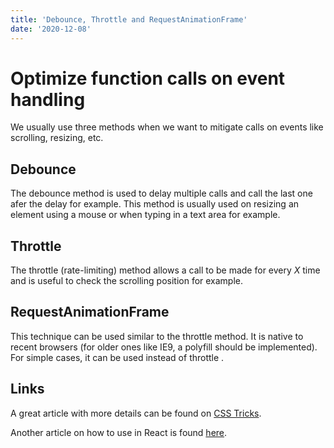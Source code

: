 ```yaml
---
title: 'Debounce, Throttle and RequestAnimationFrame'
date: '2020-12-08'
---
```


# Optimize function calls on event handling

We usually use three methods when we want to mitigate calls on events like scrolling, resizing, etc.

## Debounce

The debounce method is used to delay multiple calls and call the last one afer the delay for example. This method is usually used on resizing an element using a mouse or when typing in a text area for example.

## Throttle 

The throttle (rate-limiting) method allows a call to be made for every *X* time and is useful to check the scrolling position for example.

## RequestAnimationFrame

This technique can be used similar to the throttle method. It is native to recent browsers (for older ones like IE9, a polyfill should be implemented).
For simple cases, it can be used instead of throttle .

## Links

A great article with more details can be found on [CSS Tricks](https://css-tricks.com/debouncing-throttling-explained-examples/).

Another article on how to use in React is found [here](https://www.freecodecamp.org/news/debounce-and-throttle-in-react-with-hooks/).